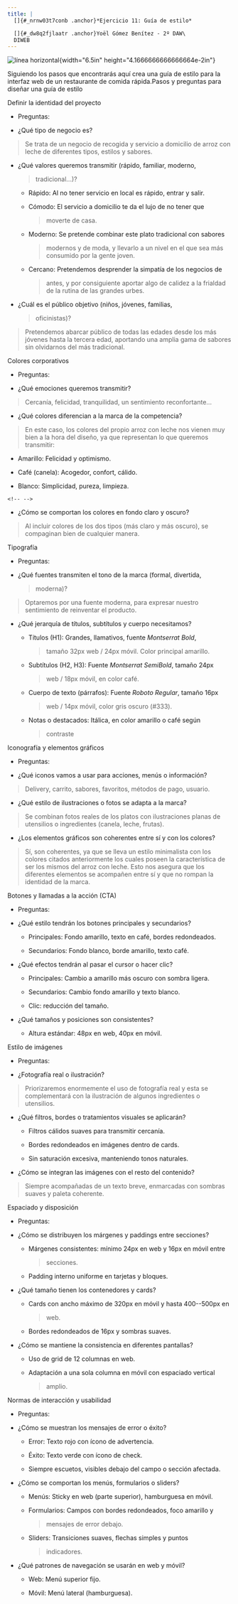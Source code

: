 ```yaml
---
title: |
  []{#_nrnw03t7conb .anchor}*Ejercicio 11: Guía de estilo*

  []{#_dw8q2fjlaatr .anchor}Yoël Gómez Benítez - 2º DAW\
  DIWEB
---
```


![línea horizontal](media/image1.png){width="6.5in"
height="4.1666666666666664e-2in"}

Siguiendo los pasos que encontrarás aquí crea una guía de estilo para la
interfaz web de un restaurante de comida rápida.Pasos y preguntas para
diseñar una guía de estilo

Definir la identidad del proyecto

-   Preguntas:

-   ¿Qué tipo de negocio es?

> Se trata de un negocio de recogida y servicio a domicilio de arroz con
> leche de diferentes tipos, estilos y sabores.

-   ¿Qué valores queremos transmitir (rápido, familiar, moderno,
    > tradicional...)?

    -   Rápido: Al no tener servicio en local es rápido, entrar y salir.

    -   Cómodo: El servicio a domicilio te da el lujo de no tener que
        > moverte de casa.

    -   Moderno: Se pretende combinar este plato tradicional con sabores
        > modernos y de moda, y llevarlo a un nivel en el que sea más
        > consumido por la gente joven.

    -   Cercano: Pretendemos desprender la simpatía de los negocios de
        > antes, y por consiguiente aportar algo de calidez a la
        > frialdad de la rutina de las grandes urbes.

-   ¿Cuál es el público objetivo (niños, jóvenes, familias,
    > oficinistas)?

> Pretendemos abarcar público de todas las edades desde los más jóvenes
> hasta la tercera edad, aportando una amplia gama de sabores sin
> olvidarnos del más tradicional.

Colores corporativos

-   Preguntas:

-   ¿Qué emociones queremos transmitir?

> Cercanía, felicidad, tranquilidad, un sentimiento reconfortante...

-   ¿Qué colores diferencian a la marca de la competencia?

> En este caso, los colores del propio arroz con leche nos vienen muy
> bien a la hora del diseño, ya que representan lo que queremos
> transmitir:

-   Amarillo: Felicidad y optimismo.

-   Café (canela): Acogedor, confort, cálido.

-   Blanco: Simplicidad, pureza, limpieza.

```{=html}
<!-- -->
```
-   ¿Cómo se comportan los colores en fondo claro y oscuro?

> Al incluir colores de los dos tipos (más claro y más oscuro), se
> compaginan bien de cualquier manera.

Tipografía

-   Preguntas:

-   ¿Qué fuentes transmiten el tono de la marca (formal, divertida,
    > moderna)?

> Optaremos por una fuente moderna, para expresar nuestro sentimiento de
> reinventar el producto.

-   ¿Qué jerarquía de títulos, subtítulos y cuerpo necesitamos?

    -   Títulos (H1): Grandes, llamativos, fuente *Montserrat Bold*,
        > tamaño 32px web / 24px móvil. Color principal amarillo.

    -   Subtítulos (H2, H3): Fuente *Montserrat SemiBold*, tamaño 24px
        > web / 18px móvil, en color café.

    -   Cuerpo de texto (párrafos): Fuente *Roboto Regular*, tamaño 16px
        > web / 14px móvil, color gris oscuro (#333).

    -   Notas o destacados: Itálica, en color amarillo o café según
        > contraste

Iconografía y elementos gráficos

-   Preguntas:

-   ¿Qué iconos vamos a usar para acciones, menús o información?

> Delivery, carrito, sabores, favoritos, métodos de pago, usuario.

-   ¿Qué estilo de ilustraciones o fotos se adapta a la marca?

> Se combinan fotos reales de los platos con ilustraciones planas de
> utensilios o ingredientes (canela, leche, frutas).

-   ¿Los elementos gráficos son coherentes entre sí y con los colores?

> Sí, son coherentes, ya que se lleva un estilo minimalista con los
> colores citados anteriormente los cuales poseen la característica de
> ser los mismos del arroz con leche. Esto nos asegura que los
> diferentes elementos se acompañen entre sí y que no rompan la
> identidad de la marca.

Botones y llamadas a la acción (CTA)

-   Preguntas:

-   ¿Qué estilo tendrán los botones principales y secundarios?

    -   Principales: Fondo amarillo, texto en café, bordes redondeados.

    -   Secundarios: Fondo blanco, borde amarillo, texto café.

-   ¿Qué efectos tendrán al pasar el cursor o hacer clic?

    -   Principales: Cambio a amarillo más oscuro con sombra ligera.

    -   Secundarios: Cambio fondo amarillo y texto blanco.

    -   Clic: reducción del tamaño.

-   ¿Qué tamaños y posiciones son consistentes?

    -   Altura estándar: 48px en web, 40px en móvil.

Estilo de imágenes

-   Preguntas:

-   ¿Fotografía real o ilustración?

> Priorizaremos enormemente el uso de fotografía real y esta se
> complementará con la ilustración de algunos ingredientes o utensilios.

-   ¿Qué filtros, bordes o tratamientos visuales se aplicarán?

    -   Filtros cálidos suaves para transmitir cercanía.

    -   Bordes redondeados en imágenes dentro de cards.

    -   Sin saturación excesiva, manteniendo tonos naturales.

-   ¿Cómo se integran las imágenes con el resto del contenido?

> Siempre acompañadas de un texto breve, enmarcadas con sombras suaves y
> paleta coherente.

Espaciado y disposición

-   Preguntas:

-   ¿Cómo se distribuyen los márgenes y paddings entre secciones?

    -   Márgenes consistentes: mínimo 24px en web y 16px en móvil entre
        > secciones.

    -   Padding interno uniforme en tarjetas y bloques.

-   ¿Qué tamaño tienen los contenedores y cards?

    -   Cards con ancho máximo de 320px en móvil y hasta 400--500px en
        > web.

    -   Bordes redondeados de 16px y sombras suaves.

-   ¿Cómo se mantiene la consistencia en diferentes pantallas?

    -   Uso de grid de 12 columnas en web.

    -   Adaptación a una sola columna en móvil con espaciado vertical
        > amplio.

Normas de interacción y usabilidad

-   Preguntas:

-   ¿Cómo se muestran los mensajes de error o éxito?

    -   Error: Texto rojo con ícono de advertencia.

    -   Éxito: Texto verde con ícono de check.

    -   Siempre escuetos, visibles debajo del campo o sección afectada.

-   ¿Cómo se comportan los menús, formularios o sliders?

    -   Menús: Sticky en web (parte superior), hamburguesa en móvil.

    -   Formularios: Campos con bordes redondeados, foco amarillo y
        > mensajes de error debajo.

    -   Sliders: Transiciones suaves, flechas simples y puntos
        > indicadores.

-   ¿Qué patrones de navegación se usarán en web y móvil?

    -   Web: Menú superior fijo.

    -   Móvil: Menú lateral (hamburguesa).
